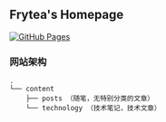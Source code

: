 ## Frytea's Homepage

[![GitHub Pages](https://github.com/songtianlun/songtianlun.github.io/actions/workflows/main.yml/badge.svg?branch=main)](https://github.com/songtianlun/songtianlun.github.io/actions/workflows/main.yml)

### 网站架构

```
.
└── content
    ├── posts （随笔，无特别分类的文章）
    └── technology （技术笔记，技术文章）
```
